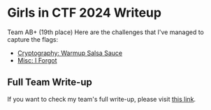 # Girls in CTF 2024 Writeup

Team AB+ (19th place)
Here are the challenges that I've managed to capture the flags:
- [Cryptography: Warmup Salsa Sauce](https://github.com/batricha/CTF-Writeups/tree/main/GCTF2024/Cryptography/Warmup%20Salsa%20Sauce)
- [Misc: I Forgot](https://github.com/batricha/CTF-Writeups/tree/main/GCTF2024/Misc/I%20Forgot)

## Full Team Write-up  
If you want to check my team's full write-up, please visit [this link](https://github.com/rehackxyz/REUN10N/blob/main/CTF-writeups/2024/Girls-in-CTF/writeups/AB%2B/AB%2B%20-%20Batrisyia%20Akashah.pdf).
